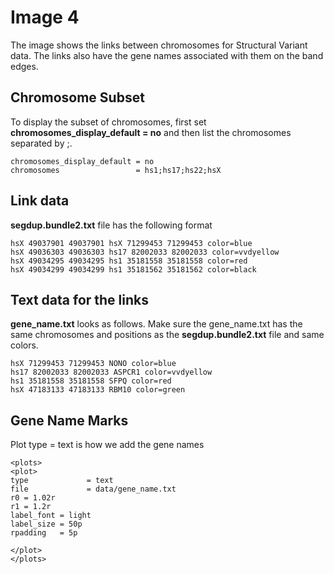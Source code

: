 # Image 4
The image shows the links between chromosomes for Structural Variant data. The links also have the gene names associated with them on the band edges.

## Chromosome Subset
To display the subset of chromosomes, first set **chromosomes_display_default = no** and then list the chromosomes separated by ;.
```
chromosomes_display_default = no
chromosomes                 = hs1;hs17;hs22;hsX
```

## Link data 
**segdup.bundle2.txt** file has the following format
```
hsX 49037901 49037901 hsX 71299453 71299453 color=blue
hsX 49036303 49036303 hs17 82002033 82002033 color=vvdyellow
hsX 49034295 49034295 hs1 35181558 35181558 color=red
hsX 49034299 49034299 hs1 35181562 35181562 color=black
```

## Text data for the links
**gene_name.txt** looks as follows. Make sure the gene_name.txt has the same chromosomes and positions as the **segdup.bundle2.txt** file and same colors.
```
hsX 71299453 71299453 NONO color=blue
hs17 82002033 82002033 ASPCR1 color=vvdyellow
hs1 35181558 35181558 SFPQ color=red
hsX 47183133 47183133 RBM10 color=green
```

## Gene Name Marks
Plot type = text is how we add the gene names
```
<plots>
<plot>
type             = text
file             = data/gene_name.txt
r0 = 1.02r
r1 = 1.2r
label_font = light
label_size = 50p
rpadding   = 5p

</plot>
</plots>

```
